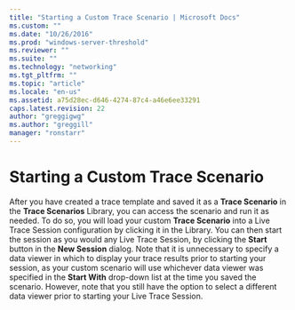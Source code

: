 ```yaml
---
title: "Starting a Custom Trace Scenario | Microsoft Docs"
ms.custom: ""
ms.date: "10/26/2016"
ms.prod: "windows-server-threshold"
ms.reviewer: ""
ms.suite: ""
ms.technology: "networking"
ms.tgt_pltfrm: ""
ms.topic: "article"
ms.locale: "en-us"
ms.assetid: a75d28ec-d646-4274-87c4-a46e6ee33291
caps.latest.revision: 22
author: "greggigwg"
ms.author: "greggill"
manager: "ronstarr"
---
```

# Starting a Custom Trace Scenario
After you have created a trace template and saved it as a **Trace Scenario** in the **Trace Scenarios** Library, you can access the scenario and run it as needed. To do so, you will load your custom **Trace Scenario** into a Live Trace Session configuration by clicking it in the Library. You can then start the session as you would any Live Trace Session, by clicking the **Start** button in the **New Session** dialog. Note that it is unnecessary to specify a data viewer in which to display your trace results prior to starting your session, as  your custom scenario will use whichever data viewer was specified in the **Start With** drop-down list at the time you saved the scenario. However, note that you still have the option to select a different data viewer prior to starting your Live Trace Session.